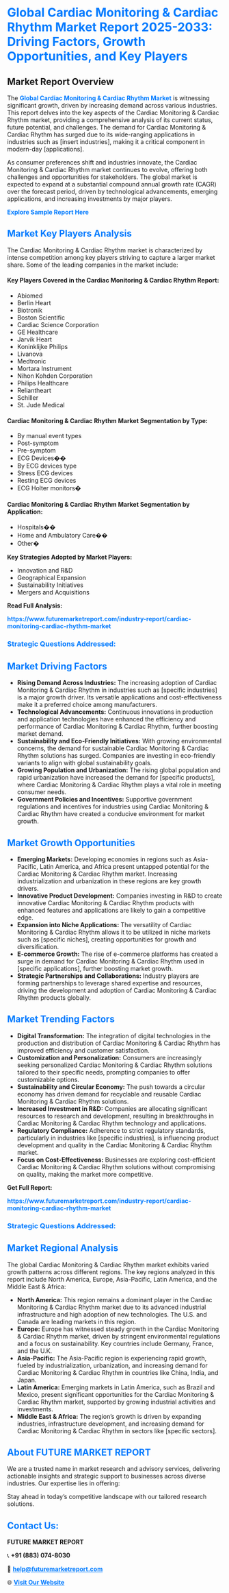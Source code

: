 <h1 style="color: #007BFF;">Global Cardiac Monitoring & Cardiac Rhythm Market Report 2025-2033: Driving Factors, Growth Opportunities, and Key Players</h1>

<section id="overview">
<h2>Market Report Overview</h2>
<p>The <a href="https://www.futuremarketreport.com/industry-report/cardiac-monitoring-cardiac-rhythm-market" style="color: #007BFF; text-decoration: none;"><strong>Global Cardiac Monitoring & Cardiac Rhythm Market</strong></a> is witnessing significant growth, driven by increasing demand across various industries. This report delves into the key aspects of the Cardiac Monitoring & Cardiac Rhythm market, providing a comprehensive analysis of its current status, future potential, and challenges. The demand for Cardiac Monitoring & Cardiac Rhythm has surged due to its wide-ranging applications in industries such as [insert industries], making it a critical component in modern-day [applications].</p>
<p>As consumer preferences shift and industries innovate, the Cardiac Monitoring & Cardiac Rhythm market continues to evolve, offering both challenges and opportunities for stakeholders. The global market is expected to expand at a substantial compound annual growth rate (CAGR) over the forecast period, driven by technological advancements, emerging applications, and increasing investments by major players.</p>
</section>

<section id="overview">
<p><a href="https://www.futuremarketreport.com/request-sample/reportId=108443" style="color: #007BFF; text-decoration: none;"><strong>Explore Sample Report Here</strong></a></p>
</section>

<section id="key-players">
<h2 style="color: #007BFF;">Market Key Players Analysis</h2>
<p>The Cardiac Monitoring & Cardiac Rhythm market is characterized by intense competition among key players striving to capture a larger market share. Some of the leading companies in the market include:</p>
<h4>Key Players Covered in the Cardiac Monitoring & Cardiac Rhythm Report:</h4>
<ul><li>Abiomed</li><li>Berlin Heart</li><li>Biotronik</li><li>Boston Scientific</li><li>Cardiac Science Corporation</li><li>GE Healthcare</li><li>Jarvik Heart</li><li>Koninklijke Philips</li><li>Livanova</li><li>Medtronic</li><li>Mortara Instrument</li><li>Nihon Kohden Corporation</li><li>Philips Healthcare</li><li>Reliantheart</li><li>Schiller</li><li>St. Jude Medical</li></ul>
<h4>Cardiac Monitoring & Cardiac Rhythm Market Segmentation by Type:</h4>
<ul><li>By manual event types</li><li>Post-symptom</li><li>Pre-symptom</li><li>ECG Devices��</li><li>By ECG devices type</li><li>Stress ECG devices</li><li>Resting ECG devices</li><li>ECG Holter monitors�</li></ul>

<h4>Cardiac Monitoring & Cardiac Rhythm Market Segmentation by Application:</h4>
<ul><li>Hospitals��</li><li>Home and Ambulatory Care��</li><li>Other�</li></ul>
<p><strong>Key Strategies Adopted by Market Players:</strong></p>
<ul>
<li>Innovation and R&D</li>
<li>Geographical Expansion</li>
<li>Sustainability Initiatives</li>
<li>Mergers and Acquisitions</li>
</ul>
</section>

<section>
<p><strong>Read Full Analysis: </strong></p><a href="https://www.futuremarketreport.com/industry-report/cardiac-monitoring-cardiac-rhythm-market" style="color: #007BFF; text-decoration: none;"><strong>https://www.futuremarketreport.com/industry-report/cardiac-monitoring-cardiac-rhythm-market</strong></a>
<h3 style="color: #007BFF;">Strategic Questions Addressed:</h3>
</section>

<section id="driving-factors">
<h2 style="color: #007BFF;">Market Driving Factors</h2>
<ul>
<li><strong>Rising Demand Across Industries:</strong> The increasing adoption of Cardiac Monitoring & Cardiac Rhythm in industries such as [specific industries] is a major growth driver. Its versatile applications and cost-effectiveness make it a preferred choice among manufacturers.</li>
<li><strong>Technological Advancements:</strong> Continuous innovations in production and application technologies have enhanced the efficiency and performance of Cardiac Monitoring & Cardiac Rhythm, further boosting market demand.</li>
<li><strong>Sustainability and Eco-Friendly Initiatives:</strong> With growing environmental concerns, the demand for sustainable Cardiac Monitoring & Cardiac Rhythm solutions has surged. Companies are investing in eco-friendly variants to align with global sustainability goals.</li>
<li><strong>Growing Population and Urbanization:</strong> The rising global population and rapid urbanization have increased the demand for [specific products], where Cardiac Monitoring & Cardiac Rhythm plays a vital role in meeting consumer needs.</li>
<li><strong>Government Policies and Incentives:</strong> Supportive government regulations and incentives for industries using Cardiac Monitoring & Cardiac Rhythm have created a conducive environment for market growth.</li>
</ul>
</section>

<section id="growth-opportunities">
<h2 style="color: #007BFF;">Market Growth Opportunities</h2>
<ul>
<li><strong>Emerging Markets:</strong> Developing economies in regions such as Asia-Pacific, Latin America, and Africa present untapped potential for the Cardiac Monitoring & Cardiac Rhythm market. Increasing industrialization and urbanization in these regions are key growth drivers.</li>
<li><strong>Innovative Product Development:</strong> Companies investing in R&D to create innovative Cardiac Monitoring & Cardiac Rhythm products with enhanced features and applications are likely to gain a competitive edge.</li>
<li><strong>Expansion into Niche Applications:</strong> The versatility of Cardiac Monitoring & Cardiac Rhythm allows it to be utilized in niche markets such as [specific niches], creating opportunities for growth and diversification.</li>
<li><strong>E-commerce Growth:</strong> The rise of e-commerce platforms has created a surge in demand for Cardiac Monitoring & Cardiac Rhythm used in [specific applications], further boosting market growth.</li>
<li><strong>Strategic Partnerships and Collaborations:</strong> Industry players are forming partnerships to leverage shared expertise and resources, driving the development and adoption of Cardiac Monitoring & Cardiac Rhythm products globally.</li>
</ul>
</section>

<section id="trending-factors">
<h2 style="color: #007BFF;">Market Trending Factors</h2>
<ul>
<li><strong>Digital Transformation:</strong> The integration of digital technologies in the production and distribution of Cardiac Monitoring & Cardiac Rhythm has improved efficiency and customer satisfaction.</li>
<li><strong>Customization and Personalization:</strong> Consumers are increasingly seeking personalized Cardiac Monitoring & Cardiac Rhythm solutions tailored to their specific needs, prompting companies to offer customizable options.</li>
<li><strong>Sustainability and Circular Economy:</strong> The push towards a circular economy has driven demand for recyclable and reusable Cardiac Monitoring & Cardiac Rhythm solutions.</li>
<li><strong>Increased Investment in R&D:</strong> Companies are allocating significant resources to research and development, resulting in breakthroughs in Cardiac Monitoring & Cardiac Rhythm technology and applications.</li>
<li><strong>Regulatory Compliance:</strong> Adherence to strict regulatory standards, particularly in industries like [specific industries], is influencing product development and quality in the Cardiac Monitoring & Cardiac Rhythm market.</li>
<li><strong>Focus on Cost-Effectiveness:</strong> Businesses are exploring cost-efficient Cardiac Monitoring & Cardiac Rhythm solutions without compromising on quality, making the market more competitive.</li>
</ul>
</section>

<section>
<p><strong>Get Full Report: </strong></p><a href="https://www.futuremarketreport.com/industry-report/cardiac-monitoring-cardiac-rhythm-market" style="color: #007BFF; text-decoration: none;"><strong>https://www.futuremarketreport.com/industry-report/cardiac-monitoring-cardiac-rhythm-market</strong></a>
<h3 style="color: #007BFF;">Strategic Questions Addressed:</h3>
</section>


<section id="regional-analysis">
<h2 style="color: #007BFF;">Market Regional Analysis</h2>
<p>The global Cardiac Monitoring & Cardiac Rhythm market exhibits varied growth patterns across different regions. The key regions analyzed in this report include North America, Europe, Asia-Pacific, Latin America, and the Middle East & Africa:</p>
<ul>
<li><strong>North America:</strong> This region remains a dominant player in the Cardiac Monitoring & Cardiac Rhythm market due to its advanced industrial infrastructure and high adoption of new technologies. The U.S. and Canada are leading markets in this region.</li>
<li><strong>Europe:</strong> Europe has witnessed steady growth in the Cardiac Monitoring & Cardiac Rhythm market, driven by stringent environmental regulations and a focus on sustainability. Key countries include Germany, France, and the U.K.</li>
<li><strong>Asia-Pacific:</strong> The Asia-Pacific region is experiencing rapid growth, fueled by industrialization, urbanization, and increasing demand for Cardiac Monitoring & Cardiac Rhythm in countries like China, India, and Japan.</li>
<li><strong>Latin America:</strong> Emerging markets in Latin America, such as Brazil and Mexico, present significant opportunities for the Cardiac Monitoring & Cardiac Rhythm market, supported by growing industrial activities and investments.</li>
<li><strong>Middle East & Africa:</strong> The region’s growth is driven by expanding industries, infrastructure development, and increasing demand for Cardiac Monitoring & Cardiac Rhythm in sectors like [specific sectors].</li>
</ul>
</section>

<footer>
<h2 style="color: #007BFF;">About FUTURE MARKET REPORT</h2>
<p>We are a trusted name in market research and advisory services, delivering actionable insights and strategic support to businesses across diverse industries. Our expertise lies in offering:</p>

<p>Stay ahead in today’s competitive landscape with our tailored research solutions.</p>

<h2 style="color: #007BFF;">Contact Us:</h2>
<p><strong>FUTURE MARKET REPORT</strong></p>
<p>📞 <strong>+91 (883) 074-8030</strong></p>
<p>📧 <strong><a href="mailto:help@futuremarketreport.com" style="color: #007BFF;">help@futuremarketreport.com</a></strong></p>
<p>🌐 <strong><a href="https://www.futuremarketreport.com/" style="color: #007BFF;">Visit Our Website</a></strong></p>
</footer>
